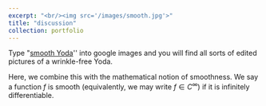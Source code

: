 ```yaml
---
excerpt: "<br/><img src='/images/smooth.jpg'>"
title: "discussion"
collection: portfolio
---
```

Type "[smooth Yoda](https://knowyourmeme.com/memes/smooth-yoda)'' into google
images and you will find all sorts of edited pictures of a wrinkle-free Yoda.

Here, we combine this with the mathematical notion of smoothness. We say a
function $f$ is smooth (equivalently, we may write $f \in C^\infty$) if it is
infinitely differentiable.
